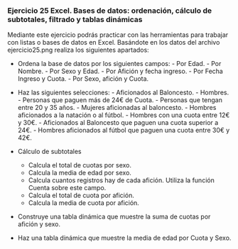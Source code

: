 ### Ejercicio 25 Excel. Bases de datos: ordenación, cálculo de subtotales, filtrado y tablas dinámicas

Mediante este ejercicio podrás practicar con las herramientas para trabajar con listas o bases de datos en Excel. Basándote en  los datos del archivo ejercicio25.png realiza los siguientes apartados:




-   Ordena la base de datos por los siguientes campos:
        -   Por Edad.
        -   Por Nombre.
        -   Por Sexo y Edad.
        -   Por Afición y fecha ingreso.
        -   Por Fecha Ingreso y Cuota.
        -   Por Sexo, afición y Cuota.

  

-  Haz las siguientes selecciones:
        -   Aficionados al Baloncesto.
        -   Hombres.
        -   Personas que paguen más de 24€ de Cuota.
        -   Personas que tengan entre 20 y 35 años.
        -   Mujeres aficionadas al baloncesto.
        -   Hombres aficionados a la natación o al fútbol.
        -   Hombres con una cuota entre 12€ y 30€.
        -   Aficionados al Baloncesto que paguen una cuota superior a 24€.
        -   Hombres aficionados al fútbol que paguen una cuota entre 30€ y 42€.

-   Cálculo de subtotales

	-    Calcula el total de cuotas por sexo.
    -   Calcula la media de edad por sexo.
    -   Calcula cuantos registros hay de cada afición. Utiliza la función Cuenta sobre este campo.
    -   Calcula el total de cuota por afición.
    -   Calcula la media de cuota por afición.


-  Construye una tabla dinámica que muestre la suma de cuotas por afición y sexo.
-   Haz una tabla dinámica que muestre la media de edad por Cuota y Sexo.



<!--stackedit_data:
eyJoaXN0b3J5IjpbLTE1MTA2NTE2NjUsLTE0NTE0OTg5MjEsMT
EwMDMyMDg1NV19
-->